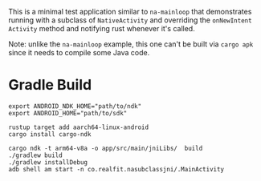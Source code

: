 This is a minimal test application similar to `na-mainloop` that
demonstrates running with a subclass of `NativeActivity` and overriding
the `onNewIntent` `Activity` method and notifying rust whenever it's called.

Note: unlike the `na-mainloop` example, this one can't be built via
`cargo apk` since it needs to compile some Java code.

# Gradle Build
```
export ANDROID_NDK_HOME="path/to/ndk"
export ANDROID_HOME="path/to/sdk"

rustup target add aarch64-linux-android
cargo install cargo-ndk

cargo ndk -t arm64-v8a -o app/src/main/jniLibs/  build
./gradlew build
./gradlew installDebug
adb shell am start -n co.realfit.nasubclassjni/.MainActivity
```

